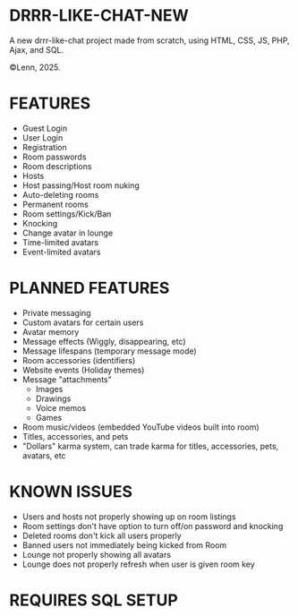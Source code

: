 # DRRR-LIKE-CHAT-NEW
A new drrr-like-chat project made from scratch, using HTML, CSS, JS, PHP, Ajax, and SQL. 

©Lenn, 2025.

# FEATURES
- Guest Login
- User Login
- Registration
- Room passwords
- Room descriptions
- Hosts
- Host passing/Host room nuking
- Auto-deleting rooms
- Permanent rooms
- Room settings/Kick/Ban
- Knocking
- Change avatar in lounge
- Time-limited avatars
- Event-limited avatars

# PLANNED FEATURES
- Private messaging
- Custom avatars for certain users
- Avatar memory
- Message effects (Wiggly, disappearing, etc)
- Message lifespans (temporary message mode)
- Room accessories (identifiers)
- Website events (Holiday themes)
- Message "attachments"
   - Images
   - Drawings
   - Voice memos
   - Games
- Room music/videos (embedded YouTube videos built into room)
- Titles, accessories, and pets
- "Dollars" karma system, can trade karma for titles, accessories, pets, avatars, etc


# KNOWN ISSUES
- Users and hosts not properly showing up on room listings
- Room settings don't have option to turn off/on password and knocking
- Deleted rooms don't kick all users properly
- Banned users not immediately being kicked from Room
- Lounge not properly showing all avatars
- Lounge does not properly refresh when user is given room key

# REQUIRES SQL SETUP
